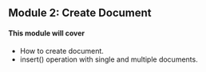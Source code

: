 <h2>Module 2: Create Document</h2>

<h4>This module will cover</h4>

- How to create document.
- insert() operation with single and multiple documents.
